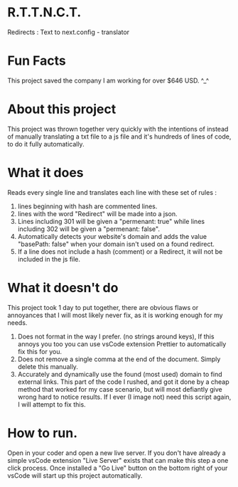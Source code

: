 # R.T.T.N.C.T.
Redirects : Text to next.config - translator

# Fun Facts
This project saved the company I am working for over $646 USD. ^_^

# About this project
This project was thrown together very quickly with the intentions of instead of manually translating a txt file to a js file and it's hundreds of lines of code, to do it fully automatically.

# What it does
Reads every single line and translates each line with these set of rules : 
1. lines beginning with hash are commented lines.
2. lines with the word "Redirect" will be made into a json.
3. Lines including 301 will be given a "permenant: true" while lines including 302 will be given a "permenant: false".
4. Automatically detects your website's domain and adds the value "basePath: false" when your domain isn't used on a found redirect.
5. If a line does not include a hash (comment) or a Redirect, it will not be included in the js file.

# What it doesn't do
This project took 1 day to put together, there are obvious flaws or annoyances that I will most likely never fix, as it is working enough for my needs.
1. Does not format in the way I prefer. (no strings around keys), If this annoys you too you can use vsCode extension Prettier to automatically fix this for you.
2. Does not remove a single comma at the end of the document. Simply delete this manually.
3. Accurately and dynamically use the found (most used) domain to find external links. This part of the code I rushed, and got it done by a cheap method that worked for my case scenario, but will most defiantly give wrong hard to notice results. If I ever (I image not) need this script again, I will attempt to fix this.

# How to run.
Open in your coder and open a new live server. If you don't have already a simple vsCode extension "Live Server" exists that can make this step a one click process. Once installed a "Go Live" button on the bottom right of your vsCode will start up this project automatically.